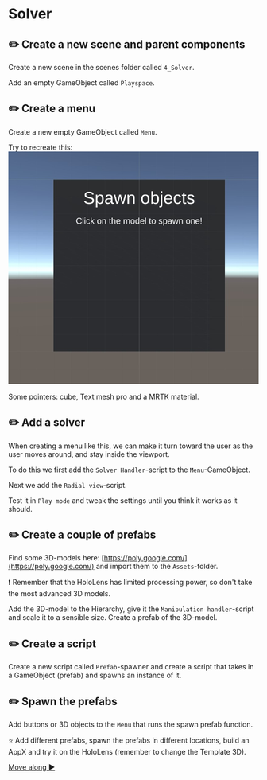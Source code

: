 # Solver


## ✏️ Create a new scene and parent components
Create a new scene in the scenes folder called `4_Solver`.

Add an empty GameObject called `Playspace`.

## ✏️ Create a menu
Create a new empty GameObject called `Menu`.

Try to recreate this:   
![Menu](Screenshots/menu.jpg)

Some pointers: cube, Text mesh pro and a MRTK material.

## ✏️ Add a solver
When creating a menu like this, we can make it turn toward the user as the user moves around, and stay inside the viewport. 

To do this we first add the `Solver Handler`-script to the `Menu`-GameObject. 

Next we add the `Radial view`-script. 

Test it in `Play mode` and tweak the settings until you think it works as it should. 

## ✏️ Create a couple of prefabs

Find some 3D-models here: [https://poly.google.com/](https://poly.google.com/) and import them to the `Assets`-folder. 

️️️️️❗️ Remember that the HoloLens has limited processing power, so don't take the most advanced 3D models. 

Add the 3D-model to the Hierarchy, give it the `Manipulation handler`-script and scale it to a sensible size. Create a prefab of the 3D-model. 

## ✏️ Create a script
Create a new script called `Prefab`-spawner and create a script that takes in a GameObject (prefab) and spawns an instance of it.

## ✏️ Spawn the prefabs

Add buttons or 3D objects to the `Menu` that runs the spawn prefab function.

⭐️ Add different prefabs, spawn the prefabs in different locations, build an AppX and try it on the HoloLens (remember to change the Template 3D).

[Move along ▶](TASK.md)️